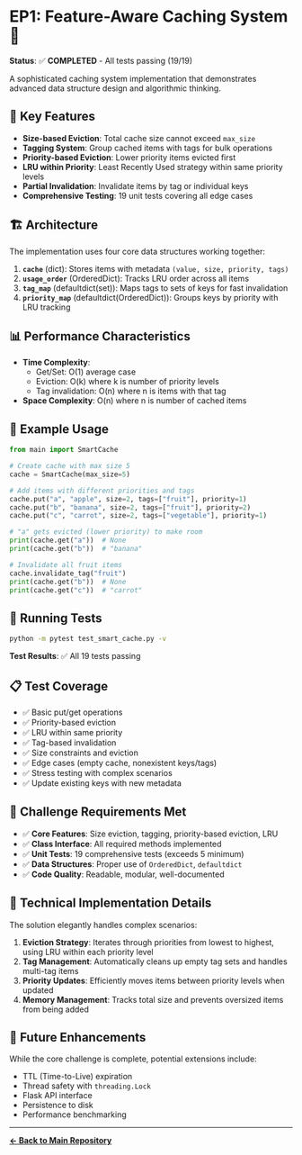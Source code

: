 # EP1: Feature-Aware Caching System 🚀

**Status**: ✅ **COMPLETED** - All tests passing (19/19)

A sophisticated caching system implementation that demonstrates advanced data structure design and algorithmic thinking.

## 🎯 Key Features

- **Size-based Eviction**: Total cache size cannot exceed `max_size`
- **Tagging System**: Group cached items with tags for bulk operations
- **Priority-based Eviction**: Lower priority items evicted first
- **LRU within Priority**: Least Recently Used strategy within same priority levels
- **Partial Invalidation**: Invalidate items by tag or individual keys
- **Comprehensive Testing**: 19 unit tests covering all edge cases

## 🏗️ Architecture

The implementation uses four core data structures working together:

1. **`cache`** (dict): Stores items with metadata `(value, size, priority, tags)`
2. **`usage_order`** (OrderedDict): Tracks LRU order across all items
3. **`tag_map`** (defaultdict(set)): Maps tags to sets of keys for fast invalidation
4. **`priority_map`** (defaultdict(OrderedDict)): Groups keys by priority with LRU tracking

## 📊 Performance Characteristics

- **Time Complexity**:
  - Get/Set: O(1) average case
  - Eviction: O(k) where k is number of priority levels
  - Tag invalidation: O(n) where n is items with that tag
- **Space Complexity**: O(n) where n is number of cached items

## 🧪 Example Usage

```python
from main import SmartCache

# Create cache with max size 5
cache = SmartCache(max_size=5)

# Add items with different priorities and tags
cache.put("a", "apple", size=2, tags=["fruit"], priority=1)
cache.put("b", "banana", size=2, tags=["fruit"], priority=2)
cache.put("c", "carrot", size=2, tags=["vegetable"], priority=1)

# "a" gets evicted (lower priority) to make room
print(cache.get("a"))  # None
print(cache.get("b"))  # "banana"

# Invalidate all fruit items
cache.invalidate_tag("fruit")
print(cache.get("b"))  # None
print(cache.get("c"))  # "carrot"
```

## 🧪 Running Tests

```bash
python -m pytest test_smart_cache.py -v
```

**Test Results**: ✅ All 19 tests passing

## 📋 Test Coverage

- ✅ Basic put/get operations
- ✅ Priority-based eviction
- ✅ LRU within same priority
- ✅ Tag-based invalidation
- ✅ Size constraints and eviction
- ✅ Edge cases (empty cache, nonexistent keys/tags)
- ✅ Stress testing with complex scenarios
- ✅ Update existing keys with new metadata

## 🎯 Challenge Requirements Met

- ✅ **Core Features**: Size eviction, tagging, priority-based eviction, LRU
- ✅ **Class Interface**: All required methods implemented
- ✅ **Unit Tests**: 19 comprehensive tests (exceeds 5 minimum)
- ✅ **Data Structures**: Proper use of `OrderedDict`, `defaultdict`
- ✅ **Code Quality**: Readable, modular, well-documented

## 🔧 Technical Implementation Details

The solution elegantly handles complex scenarios:

1. **Eviction Strategy**: Iterates through priorities from lowest to highest, using LRU within each priority level
2. **Tag Management**: Automatically cleans up empty tag sets and handles multi-tag items
3. **Priority Updates**: Efficiently moves items between priority levels when updated
4. **Memory Management**: Tracks total size and prevents oversized items from being added

## 🚀 Future Enhancements

While the core challenge is complete, potential extensions include:

- TTL (Time-to-Live) expiration
- Thread safety with `threading.Lock`
- Flask API interface
- Persistence to disk
- Performance benchmarking

---

**[← Back to Main Repository](../README.md)**
